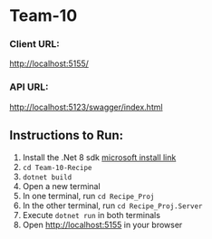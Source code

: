 # Team-10

### Client URL:
[http://localhost:5155/](http://localhost:5155/)

### API URL:
[http://localhost:5123/swagger/index.html](http://localhost:5123/swagger/index.html)

## Instructions to Run:

1. Install the .Net 8 sdk [microsoft install link](https://dotnet.microsoft.com/en-us/download/dotnet/8.0)
2. `cd Team-10-Recipe`
3. `dotnet build`
4. Open a new terminal
5. In one terminal, run `cd Recipe_Proj`
6. In the other terminal, run `cd Recipe_Proj.Server`
7. Execute `dotnet run` in both terminals
8. Open [http://localhost:5155](http://localhost:5155) in your browser

